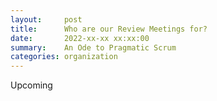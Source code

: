```yaml
---
layout:     post
title:      Who are our Review Meetings for?
date:       2022-xx-xx xx:xx:00
summary:    An Ode to Pragmatic Scrum
categories: organization
---
```


Upcoming
